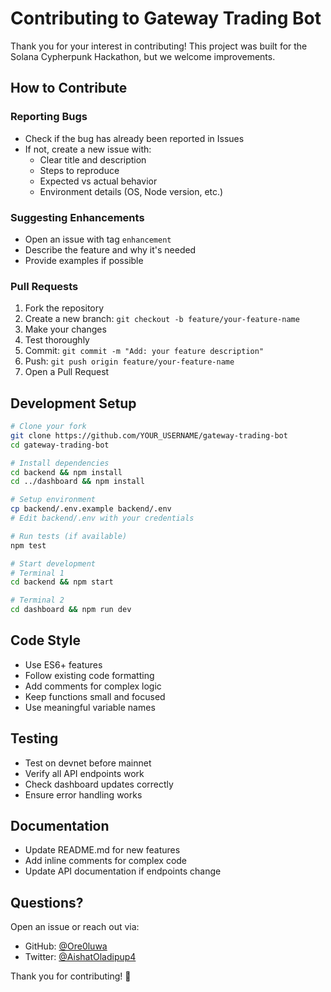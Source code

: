 # Contributing to Gateway Trading Bot

Thank you for your interest in contributing! This project was built for the Solana Cypherpunk Hackathon, but we welcome improvements.

## How to Contribute

### Reporting Bugs
- Check if the bug has already been reported in Issues
- If not, create a new issue with:
  - Clear title and description
  - Steps to reproduce
  - Expected vs actual behavior
  - Environment details (OS, Node version, etc.)

### Suggesting Enhancements
- Open an issue with tag `enhancement`
- Describe the feature and why it's needed
- Provide examples if possible

### Pull Requests
1. Fork the repository
2. Create a new branch: `git checkout -b feature/your-feature-name`
3. Make your changes
4. Test thoroughly
5. Commit: `git commit -m "Add: your feature description"`
6. Push: `git push origin feature/your-feature-name`
7. Open a Pull Request

## Development Setup
```bash
# Clone your fork
git clone https://github.com/YOUR_USERNAME/gateway-trading-bot
cd gateway-trading-bot

# Install dependencies
cd backend && npm install
cd ../dashboard && npm install

# Setup environment
cp backend/.env.example backend/.env
# Edit backend/.env with your credentials

# Run tests (if available)
npm test

# Start development
# Terminal 1
cd backend && npm start

# Terminal 2
cd dashboard && npm run dev
```

## Code Style

- Use ES6+ features
- Follow existing code formatting
- Add comments for complex logic
- Keep functions small and focused
- Use meaningful variable names

## Testing

- Test on devnet before mainnet
- Verify all API endpoints work
- Check dashboard updates correctly
- Ensure error handling works

## Documentation

- Update README.md for new features
- Add inline comments for complex code
- Update API documentation if endpoints change

## Questions?

Open an issue or reach out via:
- GitHub: [@Ore0luwa](https://github.com/Ore0luwa)
- Twitter: [@AishatOladipup4](https://x.com/AishatOladipup4)

Thank you for contributing! 🚀
